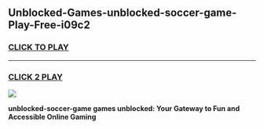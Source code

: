 
## Unblocked-Games-unblocked-soccer-game-Play-Free-i09c2
<h3>
<a href="https://premium76.site?title=unblocked-soccer-game&ref=20A">CLICK TO PLAY</a></h3>
<hr>

<h3>
<a href="https://premium76.site?title=unblocked-soccer-game&ref=20A">CLICK 2 PLAY</a>
  
</h3>

<a href="https://premium76.site?title=unblocked-soccer-game&ref=20A"><img src="https://clearcache.store/games.png"></a>


**unblocked-soccer-game games unblocked: Your Gateway to Fun and Accessible Online Gaming**
